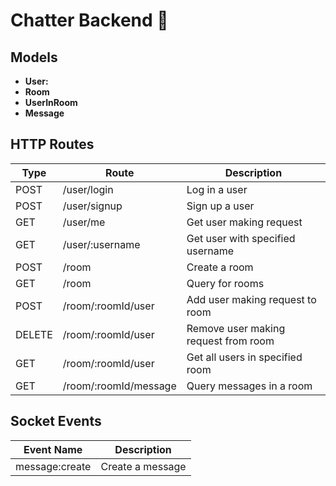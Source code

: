 # Chatter Backend 💬

## Models

- **User:** 
- **Room**
- **UserInRoom**
- **Message**

## HTTP Routes

| Type   | Route                 | Description                          |
|--------|-----------------------|--------------------------------------|
| POST   | /user/login           | Log in a user                        |
| POST   | /user/signup          | Sign up a user                       |
| GET    | /user/me              | Get user making request              |
| GET    | /user/:username       | Get user with specified username     |
| POST   | /room                 | Create a room                        |
| GET    | /room                 | Query for rooms                      |
| POST   | /room/:roomId/user    | Add user making request to room      |
| DELETE | /room/:roomId/user    | Remove user making request from room |
| GET    | /room/:roomId/user    | Get all users in specified room      |
| GET    | /room/:roomId/message | Query messages in a room             |


## Socket Events

| Event Name     | Description      |
|----------------|------------------|
| message:create | Create a message |